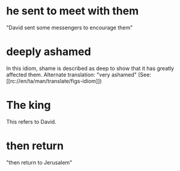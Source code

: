 # he sent to meet with them

"David sent some messengers to encourage them"

# deeply ashamed

In this idiom, shame is described as deep to show that it has greatly affected them. Alternate translation: "very ashamed" (See: [[rc://en/ta/man/translate/figs-idiom]])

# The king

This refers to David.

# then return

"then return to Jerusalem"

